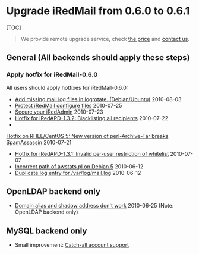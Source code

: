 # Upgrade iRedMail from 0.6.0 to 0.6.1

[TOC]

> We provide remote upgrade service, check [the price](../support.html) and [contact us](../contact.html).

## General (All backends should apply these steps)

### Apply hotfix for iRedMail-0.6.0

All users should apply hotfixes for iRedMail-0.6.0:

* [Add missing mail log files in logrotate. (Debian/Ubuntu)](https://forum.iredmail.org/topic1130-hotfix-for-060-add-missing-log-files-in-logrotate-debianubuntu.html) 2010-08-03
* [Protect iRedMail configure files](https://forum.iredmail.org/topic1108-hotfix-protect-config-files-which-contains-passwords.html) 2010-07-25
* [Secure your iRedAdmin](https://forum.iredmail.org/topic1102-secure-your-exist-iredadmin.html) 2010-07-23
* [Hotfix for iRedAPD-1.3.2: Blacklisting all recipients](https://forum.iredmail.org/topic1096-hotfix-for-iredapd132-blacklisting-all-recipients.html) 2010-07-22
* 
[Hotfix on RHEL/CentOS 5: New version of perl-Archive-Tar breaks SpamAssassin](https://forum.iredmail.org/topic1085-hotfix-new-version-of-perlarchivetar-breaks-spamassassin.html) 2010-07-21
* [Hotfix for iRedAPD-1.3.1: Invalid per-user restriction of whitelist](https://forum.iredmail.org/topic1052-hotfix-for-iredapd131-invalid-peruser-restriction-of-whitelist.html) 2010-07-07
* [Incorrect path of awstats.pl on Debian 5](https://forum.iredmail.org/topic982-hotfix-for-060-incorrect-path-of-awstatspl-on-debian-5.html) 2010-06-12
* [Duplicate log entry for /var/log/mail.log](https://forum.iredmail.org/topic983-hotfix-for-060-duplicate-log-entry-for-varlogmaillog.html) 2010-06-12

## OpenLDAP backend only

* [Domain alias and shadow address don't work](https://forum.iredmail.org/topic1023-hotfix-for-060-domain-alias-and-shadow-address-dont-work.html) 2010-06-25 (Note: OpenLDAP backend only)

## MySQL backend only

* Small improvement: [Catch-all account support](./sql.create.domain.catchall.account.html)

